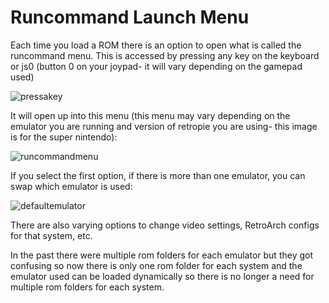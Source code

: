 # Runcommand Launch Menu

Each time you load a ROM there is an option to open what is called the runcommand menu. This is accessed by pressing any key on the keyboard or js0 (button 0 on your joypad- it will vary depending on the gamepad used)

![pressakey](https://cloud.githubusercontent.com/assets/10035308/10265892/a15a1e7c-69ff-11e5-8752-c8587251f3f4.png)

It will open up into this menu (this menu may vary depending on the emulator you are running and version of retropie you are using- this image is for the super nintendo):

![runcommandmenu](https://cloud.githubusercontent.com/assets/10035308/10265893/b65c94ee-69ff-11e5-9195-f6a996f4b35b.png)

If you select the first option, if there is more than one emulator, you can swap which emulator is used:

![defaultemulator](https://cloud.githubusercontent.com/assets/10035308/10265899/de7127ec-69ff-11e5-99b6-aa2df9247da6.png)

There are also varying options to change video settings, RetroArch configs for that system, etc. 

In the past there were multiple rom folders for each emulator but they got confusing so now there is only one rom folder for each system and the emulator used can be loaded dynamically so there is no longer a need for multiple rom folders for each system. 